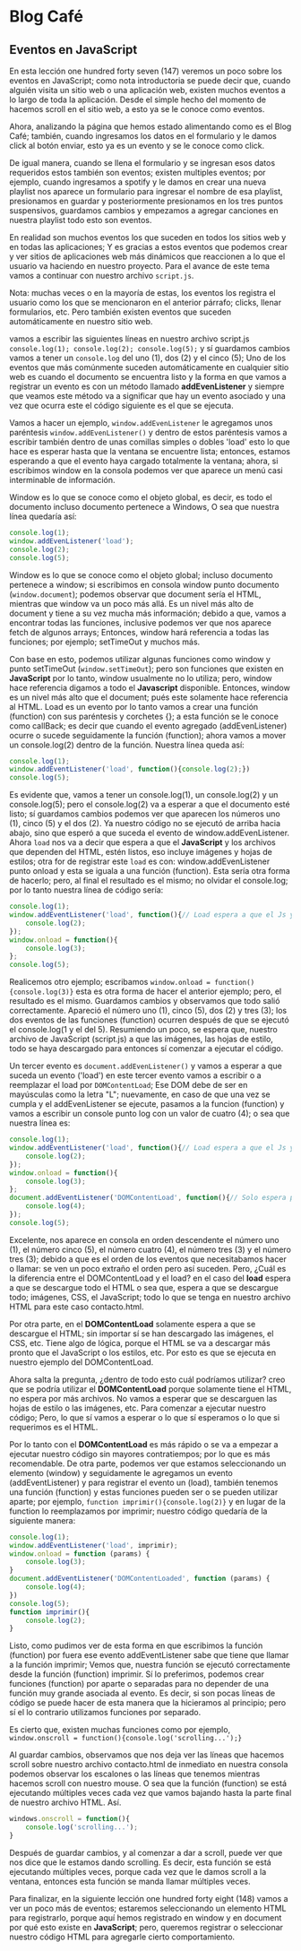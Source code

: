 <!-- This is lesson one hundred forty seven (147) Events in JavaScript -->
# Blog Café

## Eventos en JavaScript

En esta lección one hundred forty seven (147) veremos un poco sobre los eventos en JavaScript; como nota introductoria se puede decir que, cuando alguién visita un sitio web o una aplicación web, existen muchos eventos a lo largo de toda la aplicación. Desde el simple hecho del momento de hacemos scroll en el sitio web, a esto ya se le conoce como eventos.

Ahora, analizando la página que hemos estado alimentando como es el Blog Café; también, cuando ingresamos los datos en el formulario y le damos click al botón enviar, esto ya es un evento y se le conoce como click.

De igual manera, cuando se llena el formulario y se ingresan esos datos requeridos estos también son eventos; existen multiples eventos; por ejemplo, cuando ingresamos a spotify y le damos en crear una nueva playlist nos aparece un formulario para ingresar el nombre de esa playlist, presionamos en guardar y posteriormente  presionamos en los tres puntos suspensivos, guardamos cambios y empezamos a agregar canciones en nuestra playlist todo esto son eventos.

En realidad son muchos eventos los que suceden en todos los sitios web y en todas las aplicaciones; Y es gracias a estos eventos que podemos crear y ver sitios de aplicaciones web más dinámicos que reaccionen a lo que el usuario va haciendo en nuestro proyecto. Para el avance de este tema vamos a continuar con nuestro archivo `script.js`.

Nota: muchas veces o en la mayoría de estas, los eventos los registra el usuario como los que se mencionaron en el anterior párrafo; clicks, llenar formularios, etc. Pero también existen eventos que suceden automáticamente en nuestro sitio web.

vamos a escribir las siguientes líneas en nuestro archivo script.js `console.log(1); console.log(2); console.log(5);` y sí guardamos cambios vamos a tener un `console.log` del uno (1), dos (2) y el cinco (5); Uno de los eventos que más comúnmente suceden automáticamente en cualquier sitio web es cuando el documento se encuentra listo y la forma en que vamos a registrar un evento es con un método llamado  **addEvenListener** y siempre que veamos este método va a significar que hay un evento asociado y una vez que ocurra este el código siguiente es el que se ejecuta.

Vamos a hacer un ejemplo, `window.addEvenListener` le agregamos unos paréntesis `window.addEvenListener()` y dentro de estos paréntesis vamos a escribir también dentro de unas comillas simples o dobles 'load' esto lo que hace es esperar hasta que la ventana se encuentre lista; entonces, estamos esperando a que el evento haya cargado totalmente la ventana; ahora, si escribimos window en la consola podemos ver que aparece un menú casi interminable de información.

Window es lo que se conoce como el objeto global, es decir, es todo el documento incluso documento pertenece a Windows, O sea que nuestra línea quedaría así:

```JavaScript
console.log(1);
window.addEvenListener('load');
console.log(2);
console.log(5);

```

Window es lo que se conoce como el objeto global; incluso documento pertenece a window; si escribimos en consola window punto documento (`window.document`); podemos observar que document sería el HTML, mientras que window va un poco más allá. Es un nivel más alto de document y tiene a su vez mucha más información; debido a que, vamos a encontrar todas las funciones, inclusive podemos ver que nos aparece fetch de algunos arrays; Entonces, window hará referencia a todas las funciones; por ejemplo; setTimeOut y muchos más.

Con base en esto, podemos utilizar algunas funciones como window y punto setTimeOut (`window.setTimeOut`); pero son funciones que existen en **JavaScript** por lo tanto, window usualmente no lo utiliza; pero, window hace  referencia digamos a todo el **Javascript** disponible. Entonces, window es un nivel más alto que el document; pués este solamente hace referencia al HTML. Load es un evento por lo tanto vamos a crear una función (function) con sus paréntesis y corchetes {}; a esta función se le conoce como callBack; es decir que cuando el evento agregado (addEvenListener) ocurre o sucede seguidamente la función (function); ahora vamos a mover un console.log(2) dentro de la función. Nuestra línea queda así:

```JavaScript
console.log(1);
window.addEventListener('load', function(){console.log(2);})
console.log(5);
```

Es evidente que, vamos a tener un console.log(1), un console.log(2) y un console.log(5); pero el console.log(2) va a esperar a que el documento esté listo; sí guardamos cambios podemos ver que aparecen los números uno (1), cinco (5) y el dos (2). Ya nuestro código no se ejecutó de arriba hacia abajo, sino que esperó a que suceda el evento de window.addEvenListener. Ahora `load` nos va a decir que espera a que el **JavaScript** y los archivos que dependen del HTML, estén listos, eso incluye imágenes y hojas de estilos; otra for de registrar este `load` es con: window.addEvenListener punto onload y esta se iguala a una función (function). Esta sería otra forma de hacerlo; pero, al final el resultado es el mismo; no olvidar el console.log; por lo tanto nuestra línea de código sería:

```JavaScript
console.log(1);
window.addEventListener('load', function(){// Load espera a que el Js y los archivos que dependen del HTML estén listos.
    console.log(2);
});
window.onload = function(){
    console.log(3);
};
console.log(5);
```

Realicemos otro ejemplo; escribamos `window.onload = function(){console.log(3)}` esta es otra forma de hacer el anterior ejemplo; pero, el resultado es el mismo. Guardamos cambios y observamos que todo salió correctamente. Apareció el número uno (1), cinco (5), dos (2) y tres (3); los dos eventos de las funciones (function) ocurren después de que se ejecutó el console.log(1 y el del 5). Resumiendo un poco, se espera que, nuestro archivo de JavaScript (script.js) a que las imágenes, las hojas de estilo, todo se haya descargado para entonces sí comenzar a ejecutar el código.

Un tercer evento es `document.addEvenListener()` y vamos a esperar a que suceda un evento ('load') en este tercer evento vamos a escribir o a reemplazar el load por `DOMContentLoad`; Ese DOM debe de ser en mayúsculas como la letra "L"; nuevamente, en caso de que una vez se cumpla y el addEvenListener se ejecute, pasamos a la funcion (function) y vamos a escribir un console punto log con un valor de cuatro (4); o sea que nuestra línea es:

```JavaScript
console.log(1);
window.addEventListener('load', function(){// Load espera a que el Js y los archivos que dependen del HTML estén listos.
    console.log(2);
});
window.onload = function(){
    console.log(3);
};
document.addEventListener('DOMContentLoad', function(){// Solo espera por el HTMl; pero no espera CSS o imágenes.
    console.log(4);
});
console.log(5);
```

Excelente, nos aparece en consola en orden descendente el número uno (1), el número cinco (5), el número cuatro (4), el número tres (3) y el número tres (3); debido a que es el orden de los eventos que necesitabamos hacer o llamar: se ven un poco extraño el orden pero así suceden. Pero, ¿Cuál es la diferencia entre el DOMContentLoad y el load? en el caso del **load** espera a que se descargue todo el HTML o sea que, espera a que se descargue todo; imágenes, CSS, el JavaScript; todo lo que se tenga en nuestro archivo HTML para este caso contacto.html.

Por otra parte, en el **DOMContentLoad** solamente espera a que se descargue el HTML; sin importar sí se han descargado las imágenes, el CSS, etc. Tiene algo de lógica, porque el HTML se va a descargar más pronto que el JavaScript o los estilos, etc. Por esto es que se ejecuta en nuestro ejemplo del DOMContentLoad.

Ahora salta la pregunta, ¿dentro de todo esto cuál podríamos utilizar? creo que se podría utilizar el **DOMContentLoad** porque solamente tiene el HTML, no espera por más archivos. No vamos a esperar que se descarguen las hojas de estilo o las imágenes, etc. Para comenzar a ejecutar nuestro código; Pero, lo que sí vamos a esperar o lo que sí esperamos o lo que si requerimos es el HTML.

Por lo tanto con el **DOMContentLoad** es más rápido o se va a empezar a ejecutar nuestro código sin mayores contratiempos; por lo que es más recomendable. De otra parte, podemos ver que estamos seleccionando un elemento (window) y seguidamente le agregamos un evento (addEventListener) y para registrar el evento un (load), también tenemos una función (function) y estas funciones pueden ser o se pueden utilizar aparte; por ejemplo, `function imprimir(){console.log(2)}` y en lugar de la function lo reemplazamos por imprimir; nuestro código quedaría de la siguiente manera:

```JavaScript
console.log(1);
window.addEventListener('load', imprimir);
window.onload = function (params) {
    console.log(3);
}
document.addEventListener('DOMContentLoaded', function (params) {
    console.log(4);
})
console.log(5);
function imprimir(){
    console.log(2);
}
```

Listo, como pudimos ver de esta forma en que escribimos la función (function) por fuera ese evento addEventListener sabe que tiene que llamar a la función imprimir; Vemos que, nuestra función se ejecutó correctamente desde la función (function) imprimir. Sí lo preferimos, podemos crear funciones (function) por aparte o separadas para no depender de una función muy grande asociada al evento. Es decir, si son pocas líneas de código se puede hacer de esta manera que la hicieramos al principio; pero sí el lo contrario utilizamos funciones por separado.

Es cierto que, existen muchas funciones como por ejemplo, `window.onscroll = function(){console.log('scrolling...');}`

Al guardar cambios, observamos que nos deja ver las líneas que hacemos scroll sobre nuestro archivo contacto.html de inmediato en nuestra consola podemos observar los escalones o las líneas que tenemos mientras hacemos scroll con nuestro mouse. O sea que la función (function) se está ejecutando múltiples veces cada vez que vamos bajando hasta la parte final de nuestro archivo HTML. Así.

```JavaScript
windows.onscroll = function(){
    console.log('scrolling...');
}
```

Después de guardar cambios, y al comenzar a dar a scroll, puede ver que nos dice que le estamos dando scrolling. Es decir, esta función se está ejecutando múltiples veces, porque cada vez que le damos scroll a la ventana, entonces esta función se manda llamar múltiples veces.

Para finalizar, en la siguiente lección one hundred forty eight (148) vamos a ver un poco más de eventos; estaremos seleccionando un elemento HTML para registrarlo, porque aquí hemos registrado en window y en document por qué esto existe en **JavaScript**; pero, queremos registrar o seleccionar nuestro código HTML para agregarle cierto comportamiento.
